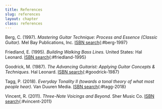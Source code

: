 ```yaml
---
title: References
slug: references
layout: chapter
class: references
---
```


Berg, C. (1997). *Mastering Guitar Technique: Process and Essence (Classic Guitar).* Mel Bay Publications, Inc.
[ISBN search](https://en.wikipedia.org/wiki/Special:BookSources?isbn=9781610650588){:#berg-1997}

Friedland, E. (1995). *Building Walking Bass Lines.* United States: Hal Leonard.
[ISBN search](https://en.wikipedia.org/wiki/Special:BookSources?isbn=9780793542048){:#friedland-1995}

Goodrick, M. (1987). *The Advancing Guitarist: Applying Guitar Concepts & Techniques.* Hal Leonard.
[ISBN search](https://en.wikipedia.org/wiki/Special:BookSources?isbn=0-88188-589-4){:#goodrick-1987}

Tagg, P. (2018). *Everyday Tonality II (towards a tonal theory of what most people hear).* Van Duuren Media.
[ISBN search](https://en.wikipedia.org/wiki/Special:BookSources?isbn=978-0-9908068-0-6){:#tagg-2018}

Vincent, R. (2011). *Three-Note Voicings and Beyond.* Sher Music Co.
[ISBN search](https://en.wikipedia.org/wiki/Special:BookSources?isbn=1-883217-66-0){:#vincent-2011}

